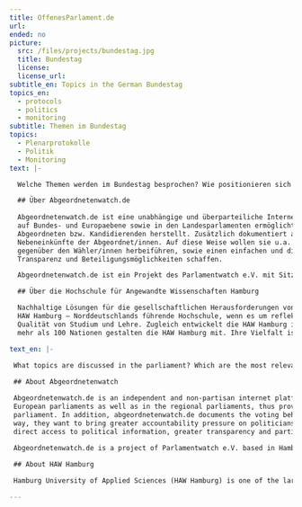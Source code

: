 ```yaml
---
title: OffenesParlament.de
url: 
ended: no
picture:
  src: /files/projects/bundestag.jpg
  title: Bundestag
  license:
  license_url:
subtitle_en: Topics in the German Bundestag
topics_en:
  - protocols
  - politics
  - monitoring  
subtitle: Themen im Bundestag
topics:
  - Plenarprotokolle
  - Politik
  - Monitoring
text: |- 

  Welche Themen werden im Bundestag besprochen? Wie positionieren sich die einzelnen Abgeordneten zu den Themen? Die Prozesse und Debatten im deutschen Bundestag sind für Bürger/innen, aber auch politische Organisationen und Initiativen oft nur schwer zu überblicken. Daher sehen wir uns gemeinsam mit unseren Kooperationspartnern Abgeordnetenwatch.de und der HAW Hamburg zum Ende der 18. Legislaturperiode (2013 - 2017) die Plenarprotokolle genauer an, die diese politischen Entscheidungen und Diskussionen wiedergeben. OffenesParlament.de macht die Plenarprotokolle für jede/n zugänglich und durchsuchbar. Wir analysieren wichtige Themen und stellen Informationen zu den Abgeordneten bereit.

  ## Über Abgeordnetenwatch.de
    
  Abgeordnetenwatch.de ist eine unabhängige und überparteiliche Internetplattform, die öffentliche Bürgeranfragen an Abgeordnete  
  auf Bundes- und Europaebene sowie in den Landesparlamenten ermöglicht und somit einen direkten Draht zwischen Bürger/innen und 
  Abgeordneten bzw. Kandidierenden herstellt. Zusätzlich dokumentiert abgeordnetenwatch.de das Abstimmungsverhalten und die
  Nebeneinkünfte der Abgeordnet/innen. Auf diese Weise wollen sie u.a. einen höheren Rechenschaftsdruck der Politiker/innen 
  gegenüber den Wähler/innen herbeiführen, sowie einen einfachen und direkten Zugang zu politischen Informationen, mehr 
  Transparenz und Beteiligungsmöglichkeiten schaffen. 

  Abgeordnetenwatch.de ist ein Projekt des Parlamentwatch e.V. mit Sitz in Hamburg.

  ## Über die Hochschule für Angewandte Wissenschaften Hamburg

  Nachhaltige Lösungen für die gesellschaftlichen Herausforderungen von Gegenwart und Zukunft entwickeln: Das ist das Ziel der  
  HAW Hamburg – Norddeutschlands führende Hochschule, wenn es um reflektierte Praxis geht. Im Mittelpunkt steht die exzellente 
  Qualität von Studium und Lehre. Zugleich entwickelt die HAW Hamburg ihr Profil als forschende Hochschule weiter. Menschen aus 
  mehr als 100 Nationen gestalten die HAW Hamburg mit. Ihre Vielfalt ist ihre besondere Stärke.

text_en: |-

 What topics are discussed in the parliament? Which are the most relevant to which political party? Debates in the parliament are often difficult to follow for citizens and civil society organisations alike, but at the same time they are the foundation for evidence-based policy work and public discussions. With our partners, abgeordnetenwatch.de and HAW Hamburg, we take a closer look at the plenary protocols published by the German parliament reflecting these political discussions and decisions at the end of the 18th legislative period (2013 - 2017). OpenParliament (offenesparlament.de) makes the protocols accessible and searchable for everyone. We analyze important topics and provide information about the members of the parliament.
 
 ## About Abgeordnetenwatch

 Abgeordnetenwatch.de is an independent and non-partisan internet platform, which allows public citizen requests to German and 
 European parliaments as well as in the regional parliaments, thus providing a direct link between citizens and members of 
 parliament. In addition, abgeordnetenwatch.de documents the voting behavior and the additional income of the deputies. In this 
 way, they want to bring greater accountability pressure on politicians towards the electorate, as well as to provide easy and 
 direct access to political information, greater transparency and participation.
 
 Abgeordnetenwatch.de is a project of Parlamentwatch e.V. based in Hamburg.

 ## About HAW Hamburg

 Hamburg University of Applied Sciences (HAW Hamburg) is one of the largest of its kind in Germany and within our four faculties we offer a wide range of Bachelor’s and Master’s programmes in engineering, IT, life sciences, design and media as well as business and social sciences. In teaching we focus on applied sciences, giving our students a practical insight into their fields of study through projects, lab work, internships and theses in industry. In research we are an important partner for the city of Hamburg’s companies and innovation clusters, developing new ideas from the synergies of this dynamic location.

---
```

   
